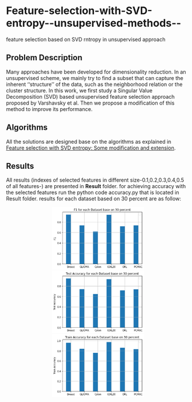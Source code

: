# Feature-selection-with-SVD-entropy--unsupervised-methods--
feature selection based on SVD rntropy in unsupervised approach

## Problem Description

Many approaches have been developed for dimensionality reduction. In an unsupervised scheme, we mainly try to find a subset that can capture the inherent ‘‘structure’’ of the 
data, such as the neighborhood relation or the cluster structure. In this work, we first study a Singular Value Decomposition (SVD) based unsupervised feature selection approach proposed by Varshavsky et al. Then we propose a modification of this method to improve its 
performance. 

## Algorithms

All the solutions are designed base on the algorithms as explained in [Feature selection with SVD entropy: Some modification and extension](./article.pdf).

## Results
All results (indexes of selected features in different size-0.1,0.2,0.3,0.4,0.5 of all features-) are presented in **Result** folder.
for achieving accuracy with the selected features run the python code accuracy.py that is located in Result folder.
results for each dataset based on 30 percent are as follow:
<div align="center">
  <img src="./plots/Figure 2021-05-14 043717.png" width="50%">
  <img src="./plots/Figure 2021-05-14 043751.png" width="50%">
  <img src="./plots/Figure 2021-05-14 043810.png" width="50%">
  
  
  
  
</div>
